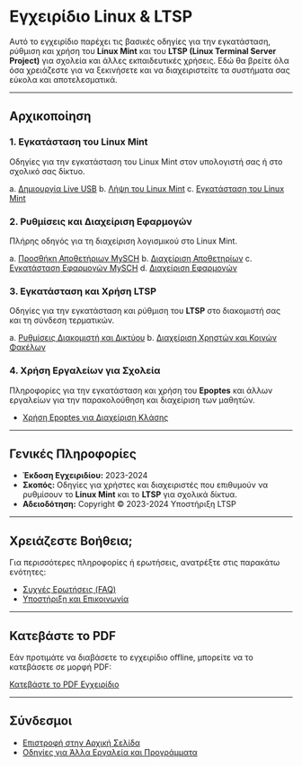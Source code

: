 # Εγχειρίδιο Linux & LTSP

Αυτό το εγχειρίδιο παρέχει τις βασικές οδηγίες για την εγκατάσταση, ρύθμιση και χρήση του **Linux Mint** και του **LTSP (Linux Terminal Server Project)** για σχολεία και άλλες εκπαιδευτικές χρήσεις. Εδώ θα βρείτε όλα όσα χρειάζεστε για να ξεκινήσετε και να διαχειριστείτε τα συστήματα σας εύκολα και αποτελεσματικά.

<hr/>

## Αρχικοποίηση

### 1. Εγκατάσταση του Linux Mint
Οδηγίες για την εγκατάσταση του Linux Mint στον υπολογιστή σας ή στο σχολικό σας δίκτυο.

a. [Δημιουργία Live USB](mint/liveusb.md)
b. [Λήψη του Linux Mint](mint/download.md)
c. [Εγκατάσταση του Linux Mint](mint/installation.md)

### 2. Ρυθμίσεις και Διαχείριση Εφαρμογών
Πλήρης οδηγός για τη διαχείριση λογισμικού στο Linux Mint.

a. [Προσθήκη Αποθετήριων MySCH](mint/sch-repos.md)
b. [Διαχείριση Αποθετηρίων](mint/repositories.md)
c. [Εγκατάσταση Εφαρμογών MySCH](mint/sch-apps.md)
d. [Διαχείριση Εφαρμογών](mint/manage-apps.md)

### 3. Εγκατάσταση και Χρήση LTSP
Οδηγίες για την εγκατάσταση και ρύθμιση του **LTSP** στο διακομιστή σας και τη σύνδεση τερματικών.

a. [Ρυθμίσεις Διακομιστή και Δικτύου](ltsp/server-network.md)
b. [Διαχείριση Χρηστών και Κοινών Φακέλων](ltsp/users.md)

### 4. Χρήση Εργαλείων για Σχολεία
Πληροφορίες για την εγκατάσταση και χρήση του **Epoptes** και άλλων εργαλείων για την παρακολούθηση και διαχείριση των μαθητών.

- [Χρήση Epoptes για Διαχείριση Κλάσης](epoptes/usage.md)

---

## Γενικές Πληροφορίες

- **Έκδοση Εγχειριδίου:** 2023-2024
- **Σκοπός:** Οδηγίες για χρήστες και διαχειριστές που επιθυμούν να ρυθμίσουν το **Linux Mint** και το **LTSP** για σχολικά δίκτυα.
- **Αδειοδότηση:** Copyright © 2023-2024 Υποστήριξη LTSP

---

## Χρειάζεστε Βοήθεια;

Για περισσότερες πληροφορίες ή ερωτήσεις, ανατρέξτε στις παρακάτω ενότητες:

- [Συχνές Ερωτήσεις (FAQ)](ltsp/faq.md)
- [Υποστήριξη και Επικοινωνία](support/index.md)

---

## Κατεβάστε το PDF

Εάν προτιμάτε να διαβάσετε το εγχειρίδιο offline, μπορείτε να το κατεβάσετε σε μορφή PDF:

[Κατεβάστε το PDF Εγχειρίδιο](https://dimitrysaf.github.io/el.ltsp.org/linux_man.pdf)

---

## Σύνδεσμοι

- [Επιστροφή στην Αρχική Σελίδα](index.md)
- [Οδηγίες για Άλλα Εργαλεία και Προγράμματα](guides/index.md)
